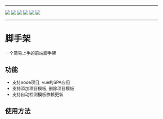 <hr>
<p>
  <a><img src="https://img.shields.io/github/issues/NuoHui/easy-cli.svg" /></a>
  <a><img src="https://img.shields.io/github/forks/NuoHui/easy-cli.svg"  /></a>
  <a><img src="https://img.shields.io/github/stars/NuoHui/easy-cli.svg"  /></a>
  <a><img src="https://img.shields.io/github/stars/NuoHui/easy-cli.svg"  /></a>
  <a><img src="https://img.shields.io/badge/license-MIT-brightgreen.svg" /></a>
  <a><img src="https://img.shields.io/badge/build-passing-green.svg" /></a>
</p>
<hr>

# 脚手架

一个简易上手的前端脚手架

## 功能

- 支持node项目, vue的SPA应用
- 支持添加项目模板, 删除项目模板
- 支持自动检测模板依赖更新

## 使用方法

